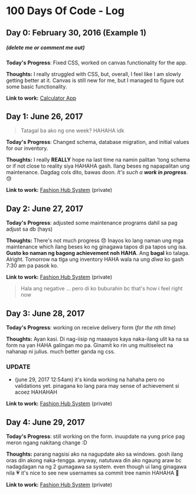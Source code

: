 # 100 Days Of Code - Log

## Day 0: February 30, 2016 (Example 1)
##### (delete me or comment me out)

**Today's Progress**: Fixed CSS, worked on canvas functionality for the app.

**Thoughts:** I really struggled with CSS, but, overall, I feel like I am slowly getting better at it. Canvas is still new for me, but I managed to figure out some basic functionality.

**Link to work:** [Calculator App](http://www.example.com)

## Day 1: June 26, 2017

> Tatagal ba ako ng one week? HAHAHA idk

**Today's Progress**: Changed schema, database migration, and initial values for our inventory.

**Thoughts:** I really __REALLY__ hope na last time na namin palitan 'tong schema or if not close to reality siya HAHAHA gash. Ilang beses ng napapalitan ung maintenance. Dagdag cols dito, bawas doon. *It's such a __work in progress__*. :sweat:

**Link to work:** [Fashion Hub System](https://github.com/angeloPereyra/fashionhub-sad)  (private)

## Day 2: June 27, 2017

**Today's Progress**: adjusted some maintenance programs dahil sa pag adjust sa db (hays)

**Thoughts:** There's not much progress :disappointed: Inayos ko lang naman ung mga maintenance which ilang beses ko ng ginagawa tapos di pa tapos ung isa. __Gusto ko naman ng bagong achievement noh HAHA__. Ang __bagal__ ko talaga. Alright. Tomorrow na tlga ung inventory HAHA wala na ung *diwa* ko gash 7:30 am pa pasok ko.

**Link to work:** [Fashion Hub System](https://github.com/angeloPereyra/fashionhub-sad)  (private)

> Hala ang negative ... pero di ko buburahin bc that's how i feel right now

## Day 3: June 28, 2017

**Today's Progress**: working on receive delivery form (*for the nth time*)

**Thoughts:** Ayan kasi. Di nag-iisip ng maaayos kaya naka-ilang ulit ka na sa form na yan HAHA galingan mo pa. Ginamit ko rin ung multiselect na nahanap ni julius. much better ganda ng css.

### UPDATE
- (june 29, 2017 12:54am) it's kinda working na hahaha pero no validations yet. pinagana ko lang para may sense of achievement si acoez HAHAHAH

**Link to work:** [Fashion Hub System](https://github.com/angeloPereyra/fashionhub-sad)  (private)

## Day 4: June 29, 2017

**Today's Progress**: still working on the form. inuupdate na yung price pag meron ngang nakitang change :D

**Thoughts:** parang nagsisi ako na nagupdate ako sa windows. gosh ilang oras din akong naka-tengga. anyway, natutuwa din ako ngaung araw bc nadagdagan na ng 2 gumagawa sa system. even though ui lang ginagawa nila :heartpulse: it's nice to see new usernames sa commit tree namin HAHAHA :tada:


**Link to work:** [Fashion Hub System](https://github.com/angeloPereyra/fashionhub-sad)  (private)
